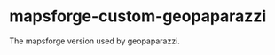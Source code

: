 mapsforge-custom-geopaparazzi
=============================

The mapsforge version used by geopaparazzi.
